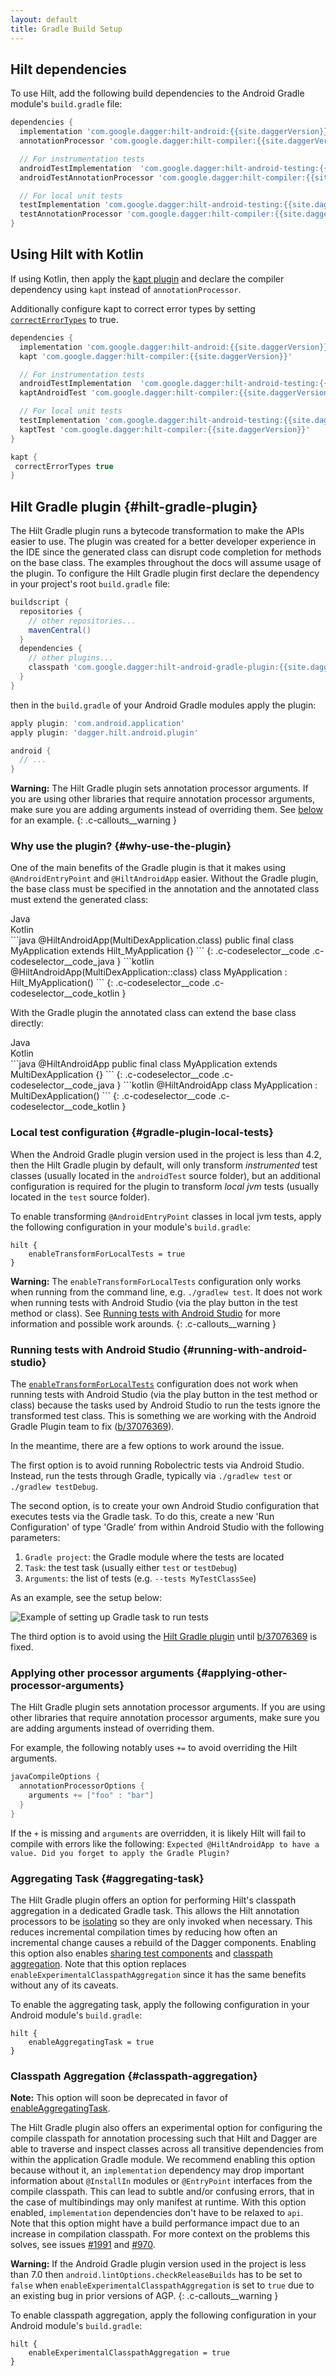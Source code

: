 ```yaml
---
layout: default
title: Gradle Build Setup
---
```


## Hilt dependencies

To use Hilt, add the following build dependencies to the Android Gradle module's
`build.gradle` file:

```groovy
dependencies {
  implementation 'com.google.dagger:hilt-android:{{site.daggerVersion}}'
  annotationProcessor 'com.google.dagger:hilt-compiler:{{site.daggerVersion}}'

  // For instrumentation tests
  androidTestImplementation  'com.google.dagger:hilt-android-testing:{{site.daggerVersion}}'
  androidTestAnnotationProcessor 'com.google.dagger:hilt-compiler:{{site.daggerVersion}}'

  // For local unit tests
  testImplementation 'com.google.dagger:hilt-android-testing:{{site.daggerVersion}}'
  testAnnotationProcessor 'com.google.dagger:hilt-compiler:{{site.daggerVersion}}'
}
```

## Using Hilt with Kotlin

If using Kotlin, then apply the
[kapt plugin](https://kotlinlang.org/docs/reference/kapt.html) and declare the
compiler dependency using `kapt` instead of `annotationProcessor`.

Additionally configure kapt to correct error types by setting
[`correctErrorTypes`](https://kotlinlang.org/docs/reference/kapt.html#non-existent-type-correction)
to true.

```groovy
dependencies {
  implementation 'com.google.dagger:hilt-android:{{site.daggerVersion}}'
  kapt 'com.google.dagger:hilt-compiler:{{site.daggerVersion}}'

  // For instrumentation tests
  androidTestImplementation  'com.google.dagger:hilt-android-testing:{{site.daggerVersion}}'
  kaptAndroidTest 'com.google.dagger:hilt-compiler:{{site.daggerVersion}}'

  // For local unit tests
  testImplementation 'com.google.dagger:hilt-android-testing:{{site.daggerVersion}}'
  kaptTest 'com.google.dagger:hilt-compiler:{{site.daggerVersion}}'
}

kapt {
 correctErrorTypes true
}
```

## Hilt Gradle plugin {#hilt-gradle-plugin}

The Hilt Gradle plugin runs a bytecode transformation to make the APIs easier to
use. The plugin was created for a better developer experience in the IDE since
the generated class can disrupt code completion for methods on the base class.
The examples throughout the docs will assume usage of the plugin. To configure
the Hilt Gradle plugin first declare the dependency in your project's root
`build.gradle` file:

<!-- TODO(danysantiago): Add .kts (kotlin scripting) code blocks. -->

```groovy
buildscript {
  repositories {
    // other repositories...
    mavenCentral()
  }
  dependencies {
    // other plugins...
    classpath 'com.google.dagger:hilt-android-gradle-plugin:{{site.daggerVersion}}'
  }
}
```

then in the `build.gradle` of your Android Gradle modules apply the plugin:

```groovy
apply plugin: 'com.android.application'
apply plugin: 'dagger.hilt.android.plugin'

android {
  // ...
}
```

**Warning:** The Hilt Gradle plugin sets annotation processor arguments. If you
are using other libraries that require annotation processor arguments, make sure
you are adding arguments instead of overriding them. See
[below](#applying-other-processor-arguments) for an example.
{: .c-callouts__warning }

### Why use the plugin? {#why-use-the-plugin}

One of the main benefits of the Gradle plugin is that it makes using
`@AndroidEntryPoint` and `@HiltAndroidApp` easier. Without the Gradle plugin,
the base class must be specified in the annotation and the annotated class must
extend the generated class:

<div class="c-codeselector__button c-codeselector__button_java">Java</div>
<div class="c-codeselector__button c-codeselector__button_kotlin">Kotlin</div>
```java
@HiltAndroidApp(MultiDexApplication.class)
public final class MyApplication extends Hilt_MyApplication {}
```
{: .c-codeselector__code .c-codeselector__code_java }
```kotlin
@HiltAndroidApp(MultiDexApplication::class)
class MyApplication : Hilt_MyApplication()
```
{: .c-codeselector__code .c-codeselector__code_kotlin }

With the Gradle plugin the annotated class can extend the base class directly:

<div class="c-codeselector__button c-codeselector__button_java">Java</div>
<div class="c-codeselector__button c-codeselector__button_kotlin">Kotlin</div>
```java
@HiltAndroidApp
public final class MyApplication extends MultiDexApplication {}
```
{: .c-codeselector__code .c-codeselector__code_java }
```kotlin
@HiltAndroidApp
class MyApplication : MultiDexApplication()
```
{: .c-codeselector__code .c-codeselector__code_kotlin }

### Local test configuration {#gradle-plugin-local-tests}

When the Android Gradle plugin version used in the project is less than 4.2,
then the Hilt Gradle plugin by default, will only transform *instrumented* test
classes (usually located in the `androidTest` source folder), but an additional
configuration is required for the plugin to transform *local jvm* tests (usually
located in the `test` source folder).

To enable transforming `@AndroidEntryPoint` classes in local jvm tests, apply
the following configuration in your module's `build.gradle`:

```
hilt {
    enableTransformForLocalTests = true
}
```

**Warning:** The `enableTransformForLocalTests` configuration only works when
running from the command line, e.g. `./gradlew test`. It does not work when
running tests with Android Studio (via the play button in the test method or
class). See [Running tests with Android Studio](#running-with-android-studio)
for more information and possible work arounds.
{: .c-callouts__warning }

### Running tests with Android Studio {#running-with-android-studio}

The [`enableTransformForLocalTests`](#gradle-plugin-local-tests) configuration
does not work when running tests with Android Studio (via the play button in the
test method or class) because the tasks used by Android Studio to run the tests
ignore the transformed test class. This is something we are working with the
Android Gradle Plugin team to fix
([b/37076369](https://issuetracker.google.com/37076369)).

In the meantime, there are a few options to work around the issue.

The first option is to avoid running Robolectric tests via Android Studio.
Instead, run the tests through Gradle, typically via `./gradlew test` or
`./gradlew testDebug`.

The second option, is to create your own Android Studio configuration that
executes tests via the Gradle task. To do this, create a new 'Run Configuration'
of type 'Gradle' from within Android Studio with the following parameters:

  1. `Gradle project`: the Gradle module where the tests are located
  2. `Task`: the test task (usually either `test` or `testDebug`)
  3. `Arguments`: the list of tests (e.g. `--tests MyTestClassSee`)

As an example, see the setup below:

![Example of setting up Gradle task to run tests](robolectric-test-configuration.jpg)

The third option is to avoid using the [Hilt Gradle plugin](#hilt-gradle-plugin)
until [b/37076369](https://issuetracker.google.com/37076369) is fixed.

### Applying other processor arguments {#applying-other-processor-arguments}

The Hilt Gradle plugin sets annotation processor arguments. If you are using
other libraries that require annotation processor arguments, make sure you are
adding arguments instead of overriding them.

For example, the following notably uses `+=` to avoid overriding the Hilt
arguments.

```groovy
javaCompileOptions {
  annotationProcessorOptions {
    arguments += ["foo" : "bar"]
  }
}
```

If the `+` is missing and `arguments` are overridden, it is likely Hilt will
fail to compile with errors like the following: `Expected @HiltAndroidApp to
have a value. Did you forget to apply the Gradle Plugin?`

### Aggregating Task {#aggregating-task}

The Hilt Gradle plugin offers an option for performing Hilt's classpath
aggregation in a dedicated Gradle task. This allows the Hilt annotation
processors to be
[isolating](https://docs.gradle.org/current/userguide/java_plugin.html#isolating_annotation_processors)
so they are only invoked when necessary. This reduces incremental compilation
times by reducing how often an incremental change causes a rebuild of the Dagger
components. Enabling this option also enables
[sharing test components](flags.md#sharing-test-components) and
[classpath aggregation](#classpath-aggregation). Note that this option replaces
`enableExperimentalClasspathAggregation` since it has the same benefits without
any of its caveats.

To enable the aggregating task, apply the following configuration in your
Android module's `build.gradle`:

```
hilt {
    enableAggregatingTask = true
}
```

### Classpath Aggregation {#classpath-aggregation}

**Note:** This option will soon be deprecated in favor of
[enableAggregatingTask](#aggregating-task).

The Hilt Gradle plugin also offers an experimental option for configuring the
compile classpath for annotation processing such that Hilt and Dagger are able
to traverse and inspect classes across all transitive dependencies from within
the application Gradle module. We recommend enabling this option because without
it, an `implementation` dependency may drop important information about
`@InstallIn` modules or `@EntryPoint` interfaces from the compile classpath.
This can lead to subtle and/or confusing errors, that in the case of
multibindings may only manifest at runtime. With this option enabled,
`implementation` dependencies don't have to be relaxed to `api`. Note that this
option might have a build performance impact due to an increase in compilation
classpath. For more context on the problems this solves, see issues
[#1991](https://github.com/google/dagger/issues/1991) and
[#970](https://github.com/google/dagger/issues/970).

**Warning:** If the Android Gradle plugin version used in the project is less
than 7.0 then `android.lintOptions.checkReleaseBuilds` has to be set to `false`
when `enableExperimentalClasspathAggregation` is set to `true` due to an
existing bug in prior versions of AGP.
{: .c-callouts__warning }

To enable classpath aggregation, apply the following configuration in your
Android module's `build.gradle`:

```
hilt {
    enableExperimentalClasspathAggregation = true
}
```

